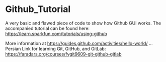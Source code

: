 # Github_Tutorial
A very basic and flawed piece of code to show how Github GUI works.
The accompanied tutorial can be found here:
https://learn.sparkfun.com/tutorials/using-github

More information at
https://guides.github.com/activities/hello-world/
...
Persian Link for learning Git, GitHub, and GitLab:
https://faradars.org/courses/fvgit9609-git-github-gitlab
